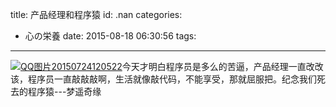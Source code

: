 title: 产品经理和程序猿
id: .nan
categories:
  - 心の栄養
date: 2015-08-18 06:30:56
tags:
---

[![QQ图片20150724120522](http://www.shengxuezixun.com/wp-content/uploads/2015/08/QQ图片20150724120522.gif)](http://www.shengxuezixun.com/wp-content/uploads/2015/08/QQ图片20150724120522.gif)今天才明白程序员是多么的苦逼，产品经理一直改改该，程序员一直敲敲敲啊，生活就像敲代码，不能享受，那就屈服把。纪念我们死去的程序猿---梦遥奇缘